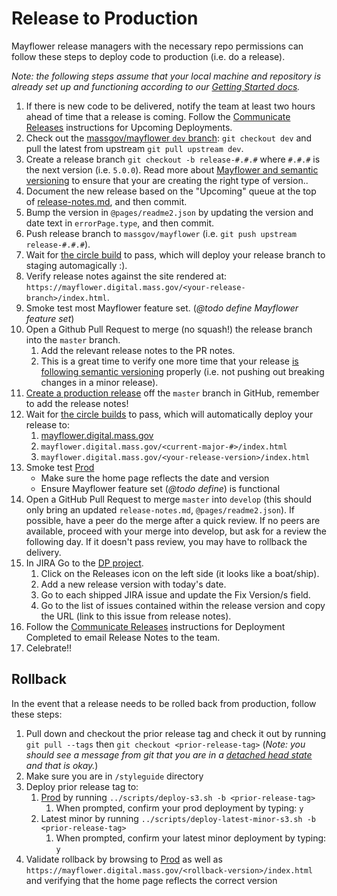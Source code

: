 # Release to Production
Mayflower release managers with the necessary repo permissions can follow these steps to deploy code to production (i.e. do a release).

*Note: the following steps assume that your local machine and repository is already set up and functioning according to our [Getting Started docs](../.github/CONTRIBUTING.md#getting-started).*

1. If there is new code to be delivered, notify the team at least two hours ahead of time that a release is coming. Follow the [Communicate Releases](https://wiki.state.ma.us/display/massgovredesign/Communicating+Releases) instructions for Upcoming Deployments.
1. Check out the [massgov/mayflower `dev` branch](https://github.com/massgov/mayflower/commits/dev): `git checkout dev` and pull the latest from upstream `git pull upstream dev`.
1. Create a release branch `git checkout -b release-#.#.#` where `#.#.#` is the next version (i.e. `5.0.0`).  Read more about [Mayflower and semantic versioning](docs/versioning.md) to ensure that your are creating the right type of version..
1. Document the new release based on the "Upcoming" queue at the top of [release-notes.md](/release-notes.md), and then commit.
1. Bump the version in `@pages/readme2.json` by updating the version and date text in `errorPage.type`, and then commit.
1. Push release branch to `massgov/mayflower` (i.e. `git push upstream release-#.#.#`).
1. Wait for [the circle build](https://circleci.com/gh/massgov/mayflower) to pass, which will deploy your release branch to staging automagically :).
1. Verify release notes against the site rendered at: `https://mayflower.digital.mass.gov/<your-release-branch>/index.html`.
1. Smoke test most Mayflower feature set. (*@todo define Mayflower feature set*)
1. Open a Github Pull Request to merge (no squash!) the release branch into the `master` branch.
    1. Add the relevant release notes to the PR notes.
    1. This is a great time to verify one more time that your release [is following semantic versioning](../docs/versioning.md) properly (i.e. not pushing out breaking changes in a minor release).
1. [Create a production release](https://help.github.com/articles/creating-releases/) off the `master` branch in GitHub, remember to add the release notes!
1. Wait for [the circle builds](https://circleci.com/gh/massgov/mayflower) to pass, which will automatically deploy your release to:
    1. [mayflower.digital.mass.gov](https://mayflower.digital.mass.gov)
    1. `mayflower.digital.mass.gov/<current-major-#>/index.html`
    1. `mayflower.digital.mass.gov/<your-release-version>/index.html`
1. Smoke test [Prod](http://mayflower.digital.mass.gov) 
    - Make sure the home page reflects the date and version
    - Ensure Mayflower feature set (*@todo define*) is functional
1. Open a GitHub Pull Request to merge `master` into `develop` (this should only bring an updated `release-notes.md`, `@pages/readme2.json`). If possible, have a peer do the merge after a quick review. If no peers are available, proceed with your merge into develop, but ask for a review the following day. If it doesn't pass review, you may have to rollback the delivery.
1. In JIRA Go to the [DP project](https://jira.state.ma.us/projects/DP/).
    1. Click on the Releases icon on the left side (it looks like a boat/ship).
    1. Add a new release version with today's date.
    1. Go to each shipped JIRA issue and update the Fix Version/s field.
    1. Go to the list of issues contained within the release version and copy the URL (link to this issue from release notes).
1. Follow the [Communicate Releases](https://wiki.state.ma.us/display/massgovredesign/Communicating+Releases) instructions for Deployment Completed to email Release Notes to the team.
1. Celebrate!!

## Rollback
In the event that a release needs to be rolled back from production, follow these steps:

1. Pull down and checkout the prior release tag and check it out by running `git pull --tags` then `git checkout <prior-release-tag>` (*Note: you should see a message from git that you are in a [detached head state](https://www.git-tower.com/learn/git/faq/detached-head-when-checkout-commit) and that is okay.*)
1. Make sure you are in `/styleguide` directory
1. Deploy prior release tag to:
    1. [Prod](http://mayflower.digital.mass.gov) by running `../scripts/deploy-s3.sh -b <prior-release-tag>`
        1. When prompted, confirm your prod deployment by typing: `y`
    1. Latest minor by running `../scripts/deploy-latest-minor-s3.sh -b <prior-release-tag>`
        1. When prompted, confirm your latest minor deployment by typing: `y`
1. Validate rollback by browsing to [Prod](http://mayflower.digital.mass.gov) as well as `https://mayflower.digital.mass.gov/<rollback-version>/index.html` and verifying that the home page reflects the correct version

